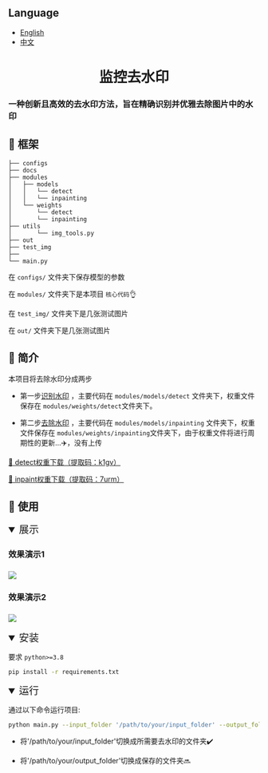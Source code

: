 ## Language
- [English](README.md)
- [中文](README_zh.md)

<div align="center">
<h1>监控去水印 </h1>
</div>
<h3>一种创新且高效的去水印方法，旨在精确识别并优雅去除图片中的水印</h3>

<h2>🌄 框架</h2>

```
├── configs
├── docs
├── modules
│   ├── models
│   │   └── detect
│   │   └── inpainting
│   └── weights
│       └── detect
│       └── inpainting
├── utils
│       └── img_tools.py
├── out
├── test_img
├── 
└── main.py
```
在 `configs/` 文件夹下保存模型的参数

在 `modules/` 文件夹下是本项目 `核心代码`👌

在 `test_img/` 文件夹下是几张测试图片

在 `out/` 文件夹下是几张测试图片



<h2>📝 简介</h2>
本项目将去除水印分成两步

 - 第一步[识别水印](./out/detect)
 ，主要代码在 `modules/models/detect` 文件夹下，权重文件保存在 `modules/weights/detect`文件夹下。
 
 - 第二步[去除水印](./out/inpaint)
 ，主要代码在 `modules/models/inpainting` 文件夹下，权重文件保存在 `modules/weights/inpainting`文件夹下，由于权重文件将进行周期性的更新...✈️，没有上传

[🤗 detect权重下载（提取码：k1gv）](https://pan.baidu.com/s/1c7Wa6tDIE0UgP55cmXmT4Q?pwd=k1gv)

[🤗 inpaint权重下载（提取码：7urm）](https://pan.baidu.com/s/1QLX6S5ssMDLsUsYslHgDng?pwd=7urm)

<h2>📝 使用</h2>

<details open>
<summary style="font-size: 20px;">展示</summary>
<h3>效果演示1<h3>
<img src="./docs/demo2.gif" />

<h3>效果演示2<h3>
<img src="./docs/demo1.gif" />
</details>


<details open>
<summary style="font-size: 20px;">安装</summary>

要求 `python>=3.8`
```bash
pip install -r requirements.txt 
```
</details>

<details open>
<summary style="font-size: 20px;">运行</summary>

通过以下命令运行项目:
```bash
python main.py --input_folder '/path/to/your/input_folder' --output_folder '/path/to/your/output_folder' --config './configs/default.yaml'
```

- 将'/path/to/your/input_folder'切换成所需要去水印的文件夹✔️

- 将'/path/to/your/output_folder'切换成保存的文件夹🔜

</details>


